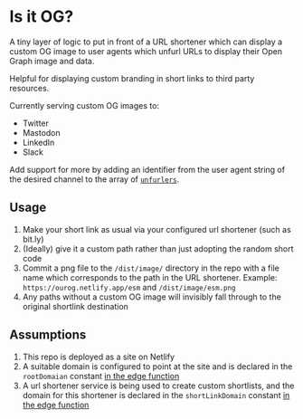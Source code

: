 # Is it OG?

A tiny layer of logic to put in front of a URL shortener which can display a custom OG image to user agents which unfurl URLs to display their Open Graph image and data.

Helpful for displaying custom branding in short links to third party resources.

Currently serving custom OG images to:

- Twitter
- Mastodon
- LinkedIn
- Slack

Add support for more by adding an identifier from the user agent string of the desired channel to the array of [`unfurlers`](https://github.com/philhawksworth/custom-og/blob/0ac370044ddbbe96f4ae308e3cae96815134fe1d/netlify/edge-functions/is-it-og.ts#L27).

## Usage

1. Make your short link as usual via your configured url shortener (such as bit.ly)
1. (Ideally) give it a custom path rather than just adopting the random short code
1. Commit a png file to the `/dist/image/` directory in the repo with a file name which corresponds to the path in the URL shortener. Example: `https://ourog.netlify.app/esm` and `/dist/image/esm.png`
1. Any paths without a custom OG image will invisibly fall through to the original shortlink destination

## Assumptions

1. This repo is deployed as a site on Netlify
1. A suitable domain is configured to point at the site and is declared in the `rootDomaian` constant [in the edge function](https://github.com/philhawksworth/custom-og/blob/0ac370044ddbbe96f4ae308e3cae96815134fe1d/netlify/edge-functions/is-it-og.ts#L4)
1. A url shortener service is being used to create custom shortlists, and the domain for this shortener is declared in the `shortLinkDomain` constant [in the edge function](https://github.com/philhawksworth/custom-og/blob/0ac370044ddbbe96f4ae308e3cae96815134fe1d/netlify/edge-functions/is-it-og.ts#L5)
